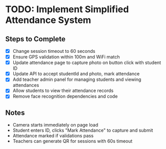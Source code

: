 # TODO: Implement Simplified Attendance System

## Steps to Complete
- [x] Change session timeout to 60 seconds
- [x] Ensure GPS validation within 100m and WiFi match
- [x] Update attendance page to capture photo on button click with student ID
- [x] Update API to accept studentId and photo, mark attendance
- [x] Add teacher admin panel for managing students and viewing attendances
- [x] Allow students to view their attendance records
- [x] Remove face recognition dependencies and code

## Notes
- Camera starts immediately on page load
- Student enters ID, clicks "Mark Attendance" to capture and submit
- Attendance marked if validations pass
- Teachers can generate QR for sessions with 60s timeout
